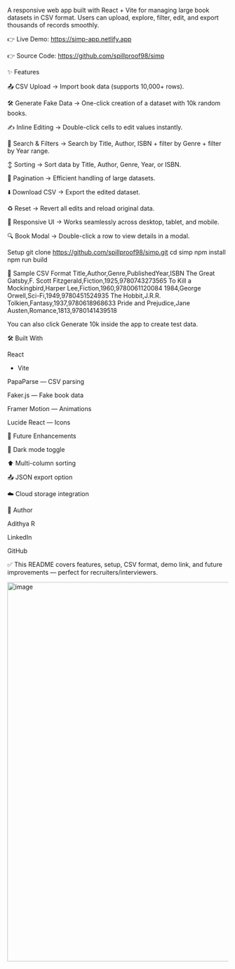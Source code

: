 A responsive web app built with React + Vite for managing large book datasets in CSV format.
Users can upload, explore, filter, edit, and export thousands of records smoothly.

👉 Live Demo: https://simp-app.netlify.app

👉 Source Code: https://github.com/spillproof98/simp

✨ Features

📤 CSV Upload → Import book data (supports 10,000+ rows).

🛠 Generate Fake Data → One-click creation of a dataset with 10k random books.

✍️ Inline Editing → Double-click cells to edit values instantly.

🔎 Search & Filters → Search by Title, Author, ISBN + filter by Genre + filter by Year range.

↕️ Sorting → Sort data by Title, Author, Genre, Year, or ISBN.

📑 Pagination → Efficient handling of large datasets.

⬇️ Download CSV → Export the edited dataset.

♻️ Reset → Revert all edits and reload original data.

📱 Responsive UI → Works seamlessly across desktop, tablet, and mobile.

🔍 Book Modal → Double-click a row to view details in a modal.



Setup
git clone https://github.com/spillproof98/simp.git
cd simp
npm install
npm run build

📄 Sample CSV Format
Title,Author,Genre,PublishedYear,ISBN
The Great Gatsby,F. Scott Fitzgerald,Fiction,1925,9780743273565
To Kill a Mockingbird,Harper Lee,Fiction,1960,9780061120084
1984,George Orwell,Sci-Fi,1949,9780451524935
The Hobbit,J.R.R. Tolkien,Fantasy,1937,9780618968633
Pride and Prejudice,Jane Austen,Romance,1813,9780141439518


You can also click Generate 10k inside the app to create test data.

🛠️ Built With

React
 + Vite

PapaParse
 — CSV parsing

Faker.js
 — Fake book data

Framer Motion
 — Animations

Lucide React
 — Icons

📌 Future Enhancements

🌙 Dark mode toggle

⬆️ Multi-column sorting

📤 JSON export option

☁️ Cloud storage integration

👤 Author

Adithya R

LinkedIn

GitHub

✅ This README covers features, setup, CSV format, demo link, and future improvements — perfect for recruiters/interviewers.

<img width="1913" height="865" alt="image" src="https://github.com/user-attachments/assets/45902f96-7762-4ac8-87e1-9abfbf2afc2f" />
